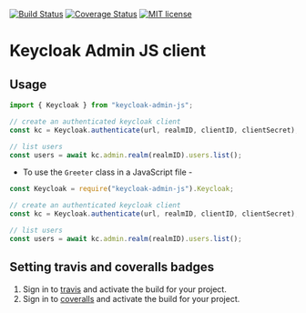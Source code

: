 [![Build Status](https://travis-ci.org/Tera-Group/keycloak-admin-js.svg?branch=main)](https://travis-ci.org/Tera-Group/keycloak-admin-js.svg?branch=main)
[![Coverage Status](https://coveralls.io/repos/github/Tera-Group/keycloak-admin-js/badge.svg?branch=main)](https://coveralls.io/github/Tera-Group/keycloak-admin-js?branch=main)
[![MIT license](http://img.shields.io/badge/license-MIT-brightgreen.svg)](http://opensource.org/licenses/MIT)

# Keycloak Admin JS client

## Usage

```ts
import { Keycloak } from "keycloak-admin-js";

// create an authenticated keycloak client
const kc = Keycloak.authenticate(url, realmID, clientID, clientSecret);

// list users
const users = await kc.admin.realm(realmID).users.list();
```

- To use the `Greeter` class in a JavaScript file -

```js
const Keycloak = require("keycloak-admin-js").Keycloak;

// create an authenticated keycloak client
const kc = Keycloak.authenticate(url, realmID, clientID, clientSecret);

// list users
const users = await kc.admin.realm(realmID).users.list();
```

## Setting travis and coveralls badges

1. Sign in to [travis](https://travis-ci.org/) and activate the build for your project.
2. Sign in to [coveralls](https://coveralls.io/) and activate the build for your project.

